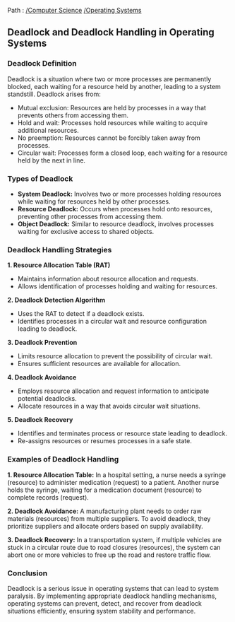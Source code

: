 Path : [/Computer Science](../../index.md) [/Operating Systems](../index.md)
## Deadlock and Deadlock Handling in Operating Systems

### Deadlock Definition

Deadlock is a situation where two or more processes are permanently blocked, each waiting for a resource held by another, leading to a system standstill. Deadlock arises from:

- Mutual exclusion: Resources are held by processes in a way that prevents others from accessing them.
- Hold and wait: Processes hold resources while waiting to acquire additional resources.
- No preemption: Resources cannot be forcibly taken away from processes.
- Circular wait: Processes form a closed loop, each waiting for a resource held by the next in line.


### Types of Deadlock

- **System Deadlock:** Involves two or more processes holding resources while waiting for resources held by other processes.
- **Resource Deadlock:** Occurs when processes hold onto resources, preventing other processes from accessing them.
- **Object Deadlock:** Similar to resource deadlock, involves processes waiting for exclusive access to shared objects.


### Deadlock Handling Strategies

**1. Resource Allocation Table (RAT)**

- Maintains information about resource allocation and requests.
- Allows identification of processes holding and waiting for resources.


**2. Deadlock Detection Algorithm**

- Uses the RAT to detect if a deadlock exists.
- Identifies processes in a circular wait and resource configuration leading to deadlock.


**3. Deadlock Prevention**

- Limits resource allocation to prevent the possibility of circular wait.
- Ensures sufficient resources are available for allocation.


**4. Deadlock Avoidance**

- Employs resource allocation and request information to anticipate potential deadlocks.
- Allocate resources in a way that avoids circular wait situations.


**5. Deadlock Recovery**

- Identifies and terminates process or resource state leading to deadlock.
- Re-assigns resources or resumes processes in a safe state.


### Examples of Deadlock Handling

**1. Resource Allocation Table:** In a hospital setting, a nurse needs a syringe (resource) to administer medication (request) to a patient. Another nurse holds the syringe, waiting for a medication document (resource) to complete records (request).


**2. Deadlock Avoidance:** A manufacturing plant needs to order raw materials (resources) from multiple suppliers. To avoid deadlock, they prioritize suppliers and allocate orders based on supply availability.


**3. Deadlock Recovery:** In a transportation system, if multiple vehicles are stuck in a circular route due to road closures (resources), the system can abort one or more vehicles to free up the road and restore traffic flow.


### Conclusion

Deadlock is a serious issue in operating systems that can lead to system paralysis. By implementing appropriate deadlock handling mechanisms, operating systems can prevent, detect, and recover from deadlock situations efficiently, ensuring system stability and performance.
